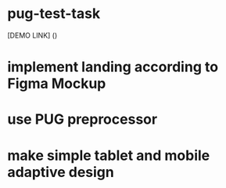 # pug-test-task

[DEMO LINK] ()

# implement landing according to Figma Mockup
# use PUG preprocessor
# make simple tablet and mobile adaptive design

